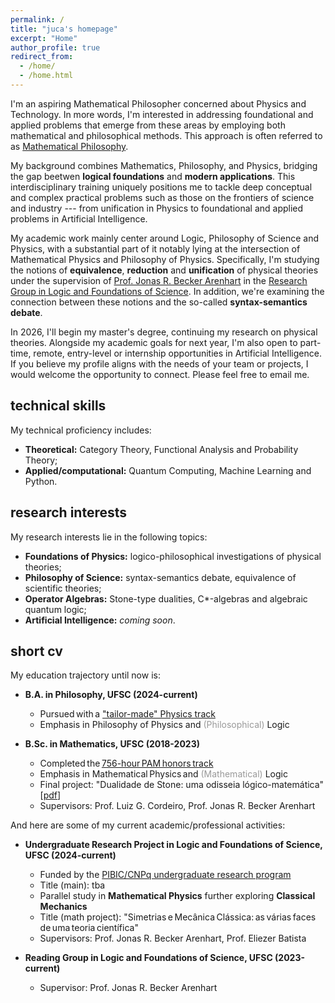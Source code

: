 ```yaml
---
permalink: /
title: "juca's homepage"
excerpt: "Home"
author_profile: true
redirect_from: 
  - /home/
  - /home.html
---
```


I'm an aspiring Mathematical Philosopher concerned about Physics and Technology. In more words, I'm interested in addressing foundational and applied problems that emerge from these areas by employing both mathematical and philosophical methods. This approach is often referred to as [Mathematical Philosophy](https://onlinelibrary.wiley.com/doi/abs/10.1111/meta.12029).

My background combines Mathematics, Philosophy, and Physics, bridging the gap beetwen **logical foundations** and **modern applications**. This interdisciplinary training uniquely positions me to tackle deep conceptual and complex practical problems such as those on the frontiers of science and industry --- from unification in Physics to foundational and applied problems in Artificial Intelligence.

My academic work mainly center around Logic, Philosophy of Science and Physics, with a substantial part of it notably lying at the intersection of Mathematical Physics and Philosophy of Physics. Specifically, I'm studying the notions of **equivalence**, **reduction** and **unification** of physical theories under the supervision of [Prof. Jonas R. Becker Arenhart](https://scholar.google.com/citations?user=INalU8cAAAAJ&hl=pt-BR) in the [Research Group in Logic and Foundations of Science](https://sites.google.com/view/logicandfoundationsofscience/home?authuser=0). In addition, we're examining the connection between these notions and the so-called **syntax-semantics debate**.

In 2026, I'll begin my master's degree, continuing my research on physical theories. Alongside my academic goals for next year, I'm also open to part-time, remote, entry-level or internship opportunities in Artificial Intelligence. If you believe my profile aligns with the needs of your team or projects, I would welcome the opportunity to connect. Please feel free to email me.

## technical skills

My technical proficiency includes:

* **Theoretical:** Category Theory, Functional Analysis and Probability Theory;
* **Applied/computational:** Quantum Computing, Machine Learning and Python.

## research interests

My research interests lie in the following topics:

* **Foundations of Physics:** logico-philosophical investigations of physical theories;
* **Philosophy of Science:** syntax-semantics debate, equivalence of scientific theories;
* **Operator Algebras:** Stone-type dualities, C*-algebras and algebraic quantum logic;
* **Artificial Intelligence:** _coming soon_.

## short cv

My education trajectory until now is:

* **B.A. in Philosophy, UFSC (2024-current)**
  * Pursued with a ["tailor-made" Physics track](https://jucazyn.github.io/physics-track/)
  * Emphasis in Philosophy of Physics and <span style="color: #999999;">(Philosophical)</span> Logic

* **B.Sc. in Mathematics, UFSC (2018-2023)**
  * Completed the [756-hour PAM honors track](http://pam.mtm.ufsc.br/)
  * Emphasis in Mathematical Physics and <span style="color: #999999;">(Mathematical)</span> Logic
  * Final project: "Dualidade de Stone: uma odisseia lógico-matemática" [[pdf](https://repositorio.ufsc.br/bitstream/handle/123456789/255148/tcc_julio%20candido%20veloso%20barczyszyn.pdf?sequence=1&isAllowed=y)]
  * Supervisors: Prof. Luiz G. Cordeiro, Prof. Jonas R. Becker Arenhart

And here are some of my current academic/professional activities:

* **Undergraduate Research Project in Logic and Foundations of Science, UFSC (2024-current)**
  * Funded by the [PIBIC/CNPq undergraduate research program](http://pibic.propesq.ufsc.br/)
  * Title (main): tba
  * Parallel study in **Mathematical Physics** further exploring **Classical Mechanics**
  * Title (math project): "Simetrias e Mecânica Clássica: as várias faces de uma teoria científica"
  * Supervisors: Prof. Jonas R. Becker Arenhart, Prof. Eliezer Batista
 
* **Reading Group in Logic and Foundations of Science, UFSC (2023-current)**
  * Supervisor: Prof. Jonas R. Becker Arenhart
